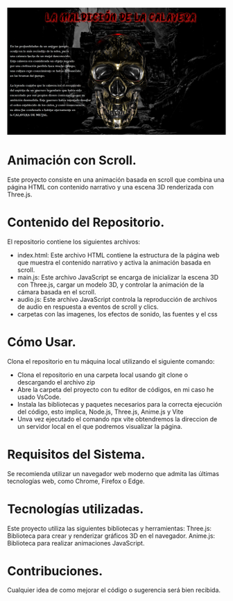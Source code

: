 ![Captura de pantalla para mostrar como es la imagen del proyecto](https://github.com/AlbertoMorenoFdez/Animacion-3D-con-scroll/blob/main/img/captura%20de%20pantalla.png)

# Animación con Scroll.
Este proyecto consiste en una animación basada en scroll que combina una página HTML con contenido narrativo y una escena 3D renderizada con Three.js.

# Contenido del Repositorio.
El repositorio contiene los siguientes archivos:

- index.html: Este archivo HTML contiene la estructura de la página web que muestra el contenido narrativo y activa la animación basada en scroll.
- main.js: Este archivo JavaScript se encarga de inicializar la escena 3D con Three.js, cargar un modelo 3D, y controlar la animación de la cámara basada en el scroll.
- audio.js: Este archivo JavaScript controla la reproducción de archivos de audio en respuesta a eventos de scroll y clics.
- carpetas con las imagenes, los efectos de sonido, las fuentes y el css 

# Cómo Usar.
Clona el repositorio en tu máquina local utilizando el siguiente comando:

- Clona el repositorio en una carpeta local usando git clone o descargando el archivo zip
- Abre la carpeta del proyecto con tu editor de códigos, en mi caso he usado VsCode.
- Instala las bibliotecas y paquetes necesarios para la correcta ejecución del código, esto implica, Node.js, Three.js, Anime.js y Vite
- Unva vez ejecutado el comando npx vite obtendremos la direccion de un servidor local en el que podremos visualizar la página.

# Requisitos del Sistema.
Se recomienda utilizar un navegador web moderno que admita las últimas tecnologías web, como Chrome, Firefox o Edge.

# Tecnologías utilizadas.
Este proyecto utiliza las siguientes bibliotecas y herramientas:
Three.js: Biblioteca para crear y renderizar gráficos 3D en el navegador.
Anime.js: Biblioteca para realizar animaciones JavaScript.

# Contribuciones.
Cualquier idea de como mejorar el código o sugerencia será bien recibida.
